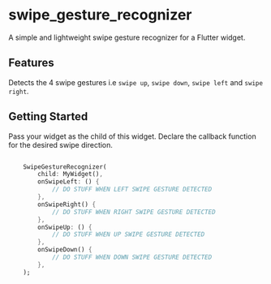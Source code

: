 # swipe_gesture_recognizer

A simple and lightweight swipe gesture recognizer for a Flutter widget.

## Features

Detects the 4 swipe gestures i.e `swipe up`, `swipe down`, `swipe left` and `swipe right`.

## Getting Started

Pass your widget as the child of this widget. Declare the callback function for the desired swipe direction.

```dart

    SwipeGestureRecognizer(
        child: MyWidget(),
        onSwipeLeft: () {
            // DO STUFF WHEN LEFT SWIPE GESTURE DETECTED
        },
        onSwipeRight() {
            // DO STUFF WHEN RIGHT SWIPE GESTURE DETECTED
        },
        onSwipeUp: () {
            // DO STUFF WHEN UP SWIPE GESTURE DETECTED
        },
        onSwipeDown() {
            // DO STUFF WHEN DOWN SWIPE GESTURE DETECTED
        },
    );

```
